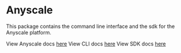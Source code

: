 # Anyscale

This package contains the command line interface and the sdk for the Anyscale platform.

View Anyscale docs [here](https://docs.anyscale.com)
View CLI docs [here](https://docs.anyscale.com/reference/#cli)
View SDK docs [here](https://docs.anyscale.com/reference/#sdk)
